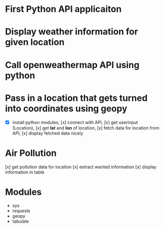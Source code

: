 # First Python API applicaiton

# Display weather information for given location

# Call openweathermap API using python

# Pass in a location that gets turned into coordinates using geopy

* [x] install python modules,
[x] connect with API,
[x] get userinput (Location),
[x] get **lat** and **lon** of location,
[x] fetch data for location from API,
[x] display fetched data nicely

# Air Pollution

[x] get pollution data for location
[x] extract wanted information
[x] display information in table

# Modules

- sys
- requests
- geopy
- tabulate
